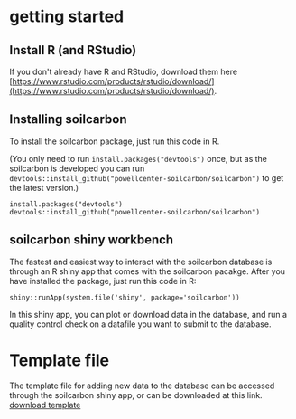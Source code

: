 # getting started
## Install R (and RStudio)

If you don't already have R and RStudio, download them here [https://www.rstudio.com/products/rstudio/download/](https://www.rstudio.com/products/rstudio/download/).

## Installing soilcarbon
To install the soilcarbon package, just run this code in R. 

(You only need to run `install.packages("devtools")` once, but as the soilcarbon is developed you can run `devtools::install_github("powellcenter-soilcarbon/soilcarbon")` to get the latest version.)

```{r}
install.packages("devtools")
devtools::install_github("powellcenter-soilcarbon/soilcarbon")
```
## soilcarbon shiny workbench
The fastest and easiest way to interact with the soilcarbon database is through an R shiny app that comes with the soilcarbon pacakge. After you have installed the package, just run this code in R:
```{r}
shiny::runApp(system.file('shiny', package='soilcarbon'))
```
In this shiny app, you can plot or download data in the database, and run a quality control check on a datafile you want to submit to the database.

# Template file
The template file for adding new data to the database can be accessed through the soilcarbon shiny app, or can be downloaded at this link.
 [download template](https://github.com/powellcenter-soilcarbon/soilcarbon/raw/master/inst/extdata/Master_template.xlsx)


